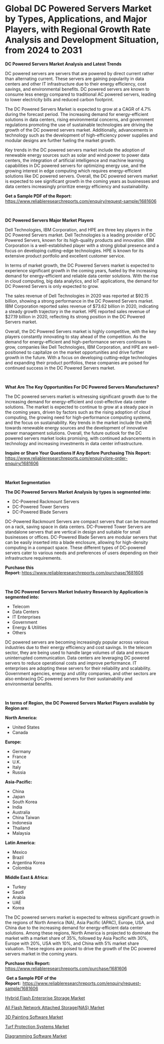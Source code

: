 <p><h1>Global DC Powered Servers Market by Types, Applications, and Major Players, with Regional Growth Rate Analysis and Development Situation, from 2024 to 2031</h1></p><p><strong>DC Powered Servers Market Analysis and Latest Trends</strong></p>
<p><p>DC powered servers are servers that are powered by direct current rather than alternating current. These servers are gaining popularity in data centers and other IT infrastructure due to their energy efficiency, cost savings, and environmental benefits. DC powered servers are known to consume less energy compared to traditional AC powered servers, leading to lower electricity bills and reduced carbon footprint.</p><p>The DC Powered Servers Market is expected to grow at a CAGR of 4.7% during the forecast period. The increasing demand for energy-efficient solutions in data centers, rising environmental concerns, and government regulations promoting the use of sustainable technologies are driving the growth of the DC powered servers market. Additionally, advancements in technology such as the development of high-efficiency power supplies and modular designs are further fueling the market growth.</p><p>Key trends in the DC powered servers market include the adoption of renewable energy sources such as solar and wind power to power data centers, the integration of artificial intelligence and machine learning capabilities in DC powered servers for optimizing energy use, and the growing interest in edge computing which requires energy-efficient solutions like DC powered servers. Overall, the DC powered servers market is expected to see significant growth in the coming years as businesses and data centers increasingly prioritize energy efficiency and sustainability.</p></p>
<p><strong>Get a Sample PDF of the Report:&nbsp;</strong> <a href="https://www.reliableresearchreports.com/enquiry/request-sample/1681606">https://www.reliableresearchreports.com/enquiry/request-sample/1681606</a></p>
<p>&nbsp;</p>
<p><strong>DC Powered Servers Major Market Players</strong></p>
<p><p>Dell Technologies, IBM Corporation, and HPE are three key players in the DC Powered Servers market. Dell Technologies is a leading provider of DC Powered Servers, known for its high-quality products and innovation. IBM Corporation is a well-established player with a strong global presence and a focus on developing cutting-edge technologies. HPE is known for its extensive product portfolio and excellent customer service. </p><p>In terms of market growth, the DC Powered Servers market is expected to experience significant growth in the coming years, fueled by the increasing demand for energy-efficient and reliable data center solutions. With the rise in cloud computing, big data analytics, and IoT applications, the demand for DC Powered Servers is only expected to grow.</p><p>The sales revenue of Dell Technologies in 2020 was reported at $92.15 billion, showing a strong performance in the DC Powered Servers market. IBM Corporation reported sales revenue of $73.62 billion in 2020, indicating a steady growth trajectory in the market. HPE reported sales revenue of $27.19 billion in 2020, reflecting its strong position in the DC Powered Servers market.</p><p>Overall, the DC Powered Servers market is highly competitive, with the key players constantly innovating to stay ahead of the competition. As the demand for energy-efficient and high-performance servers continues to grow, companies like Dell Technologies, IBM Corporation, and HPE are well-positioned to capitalize on the market opportunities and drive further growth in the future. With a focus on developing cutting-edge technologies and expanding their product portfolios, these companies are poised for continued success in the DC Powered Servers market.</p></p>
<p>&nbsp;</p>
<p><strong>What Are The Key Opportunities For DC Powered Servers Manufacturers?</strong></p>
<p><p>The DC powered servers market is witnessing significant growth due to the increasing demand for energy-efficient and cost-effective data center solutions. The market is expected to continue to grow at a steady pace in the coming years, driven by factors such as the rising adoption of cloud computing, the growing need for high-performance computing systems, and the focus on sustainability. Key trends in the market include the shift towards renewable energy sources and the development of innovative power management solutions. Overall, the future outlook for the DC powered servers market looks promising, with continued advancements in technology and increasing investments in data center infrastructure.</p></p>
<p><strong>Inquire or Share Your Questions If Any Before Purchasing This Report:</strong> <a href="https://www.reliableresearchreports.com/enquiry/pre-order-enquiry/1681606">https://www.reliableresearchreports.com/enquiry/pre-order-enquiry/1681606</a></p>
<p>&nbsp;</p>
<p><strong>Market Segmentation</strong></p>
<p><strong>The DC Powered Servers Market Analysis by types is segmented into:</strong></p>
<p><ul><li>DC-Powered Rackmount Servers</li><li>DC-Powered Tower Servers</li><li>DC-Powered Blade Servers</li></ul></p>
<p><p>DC-Powered Rackmount Servers are compact servers that can be mounted on a rack, saving space in data centers. DC-Powered Tower Servers are standalone servers that are vertical in design and suitable for small businesses or offices. DC-Powered Blade Servers are modular servers that can be easily inserted into a blade enclosure, allowing for high-density computing in a compact space. These different types of DC-powered servers cater to various needs and preferences of users depending on their infrastructure requirements.</p></p>
<p><strong>Purchase this Report:&nbsp;</strong><a href="https://www.reliableresearchreports.com/purchase/1681606">https://www.reliableresearchreports.com/purchase/1681606</a></p>
<p>&nbsp;</p>
<p><strong>The DC Powered Servers Market Industry Research by Application is segmented into:</strong></p>
<p><ul><li>Telecom</li><li>Data Centers</li><li>IT Enterprises</li><li>Government</li><li>Energy & Utilities</li><li>Others</li></ul></p>
<p><p>DC powered servers are becoming increasingly popular across various industries due to their energy efficiency and cost savings. In the telecom sector, they are being used to handle large volumes of data and ensure uninterrupted communication. Data centers are leveraging DC powered servers to reduce operational costs and improve performance. IT enterprises are adopting these servers for their reliability and scalability. Government agencies, energy and utility companies, and other sectors are also embracing DC powered servers for their sustainability and environmental benefits.</p></p>
<p>&nbsp;</p>
<p><strong>In terms of Region, the DC Powered Servers Market Players available by Region are:</strong></p>
<p>
    <p> <strong> North America: </strong>
        <ul>
            <li>United States</li>
            <li>Canada</li>
        </ul>
        </p> 
    <p> <strong> Europe: </strong>
        <ul>
            <li>Germany</li>
            <li>France</li>
            <li>U.K.</li>
            <li>Italy</li>
            <li>Russia</li>
        </ul>
        </p> 
    <p> <strong> Asia-Pacific: </strong>
        <ul>
            <li>China</li>
            <li>Japan</li>
            <li>South Korea</li>
            <li>India</li>
            <li>Australia</li>
            <li>China Taiwan</li>
            <li>Indonesia</li>
            <li>Thailand</li>
            <li>Malaysia</li>
        </ul>
        </p> 
    <p> <strong> Latin America: </strong>
        <ul>
            <li>Mexico</li>
            <li>Brazil</li>
            <li>Argentina Korea</li>
            <li>Colombia</li>
        </ul>
        </p> 
    <p> <strong> Middle East & Africa: </strong>
        <ul>
            <li>Turkey</li>
            <li>Saudi</li>
            <li>Arabia</li>
            <li>UAE</li>
            <li>Korea</li>
        </ul>
    </p>
    </p>
<p><p>The DC powered servers market is expected to witness significant growth in the regions of North America (NA), Asia Pacific (APAC), Europe, USA, and China due to the increasing demand for energy-efficient data center solutions. Among these regions, North America is projected to dominate the market with a market share of 35%, followed by Asia Pacific with 30%, Europe with 20%, USA with 10%, and China with 5% market share valuation. These regions are poised to drive the growth of the DC powered servers market in the coming years.</p></p>
<p><strong>Purchase this Report: </strong><a href="https://www.reliableresearchreports.com/purchase/1681606">https://www.reliableresearchreports.com/purchase/1681606</a></p>
<p>&nbsp;<strong>Get a Sample PDF of the Report:&nbsp;&nbsp;</strong><a href="https://www.reliableresearchreports.com/enquiry/request-sample/1681606">https://www.reliableresearchreports.com/enquiry/request-sample/1681606</a></p>
<p><strong></strong></p>
<p><p><a href="https://github.com/wusalecollins540tpqoz/Market-Research-Report-List-1/blob/main/hybrid-flash-enterprise-storage-market.md">Hybrid Flash Enterprise Storage Market</a></p><p><a href="https://github.com/kathiaseamanalvaradovlprc2h/Market-Research-Report-List-1/blob/main/all-flash-network-attached-storagenas-market.md">All Flash Network Attached Storage(NAS) Market</a></p><p><a href="https://medium.com/@peterm12562/3d-painting-software-market-analysis-and-sze-forecasted-for-period-from-2024-to-2031-b091ae011dc6">3D Painting Software Market</a></p><p><a href="https://medium.com/@malcomw102036/turf-protection-systems-market-trends-and-market-analysis-forecasted-for-period-2024-2031-51a3a2794644">Turf Protection Systems Market</a></p><p><a href="https://medium.com/@peterm12562/diagramming-software-market-report-reveals-the-latest-trends-and-growth-opportunities-of-this-ffcf8dfd7661">Diagramming Software Market</a></p></p>